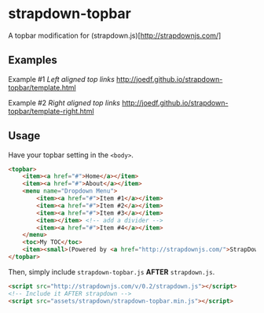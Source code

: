 # strapdown-topbar
A topbar modification for (strapdown.js)[http://strapdownjs.com/]
 
## Examples
Example #1
_Left aligned top links_
http://joedf.github.io/strapdown-topbar/template.html
  
Example #2
_Right aligned top links_
http://joedf.github.io/strapdown-topbar/template-right.html
  
## Usage
Have your topbar setting in the `<body>`.
```HTML
<topbar>
	<item><a href="#">Home</a></item>
	<item><a href="#">About</a></item>
	<menu name="Dropdown Menu">
		<item><a href="#">Item #1</a></item>
		<item><a href="#">Item #2</a></item>
		<item><a href="#">Item #3</a></item>
		<item></item> <!-- add a divider -->
		<item><a href="#">Item #4</a></item>
	</menu>
	<toc>My TOC</toc>
	<item><small>(Powered by <a href="http://strapdownjs.com/">StrapDown.js</a>)</small></item>
</topbar>
```
Then, simply include `strapdown-topbar.js` **AFTER** `strapdown.js`.
```HTML
<script src="http://strapdownjs.com/v/0.2/strapdown.js"></script>
<!-- Include it AFTER strapdown -->
<script src="assets/strapdown/strapdown-topbar.min.js"></script>
```